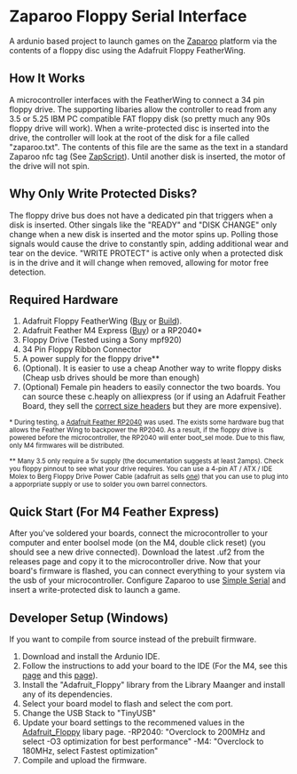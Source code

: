 # Zaparoo Floppy Serial Interface
A ardunio based project to launch games on the [Zaparoo](https://wiki.zaparoo.org/Main_Page) platform via the contents of a floppy disc using the Adafruit Floppy FeatherWing.

## How It Works
A microcontroller interfaces with the FeatherWing to connect a 34 pin floppy drive. The supporting libaries allow the controller to read from any 3.5 or 5.25 IBM PC compatible FAT floppy disk (so pretty much any 90s floppy drive will work). When a write-protected disc is inserted into the drive, the controller will look at the root of the disk for a file called "zaparoo.txt". The contents of this file are the same as the text in a standard Zaparoo nfc tag (See [ZapScript](https://wiki.zaparoo.org/ZapScript)). Until another disk is inserted, the motor of the drive will not spin.

## Why Only Write Protected Disks?
The floppy drive bus does not have a dedicated pin that triggers when a disk is inserted. Other singals like the "READY" and "DISK CHANGE" only change when a new disk is inserted and the motor spins up. Polling those signals would cause the drive to constantly spin, adding additional wear and tear on the device. "WRITE PROTECT" is active only when a protected disk is in the drive and it will change when removed, allowing for motor free detection.

## Required Hardware
1. Adafruit Floppy FeatherWing ([Buy](https://www.adafruit.com/product/5679) or [Build](https://github.com/adafruit/Adafruit_Floppy_FeatherWing_PCB)).
2. Adafruit Feather M4 Express ([Buy](https://www.adafruit.com/product/3857)) or a RP2040*
3. Floppy Drive (Tested using a Sony mpf920)
4. 34 Pin Floppy Ribbon Connector
5. A power supply for the floppy drive**
6. (Optional). It is easier to use a cheap Another way to write floppy disks (Cheap usb drives should be more than enough)
7. (Optional) Female pin headers to easily connector the two boards. You can source these c.heaply on alliexpress (or if using an Adafruit Feather Board, they sell the [correct size headers](https://www.adafruit.com/product/2940) but they are more expensive).

<sup>\* During testing, a [Adafruit Feather RP2040](https://www.adafruit.com/product/4884) was used. The exists some hardware bug that allows the Feather Wing to backpower the RP2040. As a result, if the floppy drive is powered before the microcontroller, the RP2040 will enter boot_sel mode. Due to this flaw, only M4 firmwares will be distributed.</sup>

<sup>\** Many 3.5 only require a 5v supply (the documentation suggests at least 2amps). Check you floppy pinnout to see what your drive requires. You can use a 4-pin AT / ATX / IDE Molex to Berg Floppy Drive Power Cable (adafruit as sells [one](https://www.adafruit.com/product/425)) that you can use to plug into a apporpriate supply or use to solder you own barrel connectors.</sup>

## Quick Start (For M4 Feather Express)
After you've soldered your boards, connect the microcontroller to your computer and enter boolsel mode (on the M4, double click reset) (you should see a new drive connected). Download the latest .uf2 from the releases page and copy it to the microcontroller drive. Now that your board's firmware is flashed, you can connect everything to your system via the usb of your microcontroller. Configure Zaparoo to use [Simple Serial](https://wiki.zaparoo.org/Reader_Drivers#Simple_Serial) and insert a write-protected disk to launch a game.

## Developer Setup (Windows)
If you want to compile from source instead of the prebuilt firmware.
1. Download and install the Ardunio IDE.
2. Follow the instructions to add your board to the IDE (For the M4, see this [page](https://learn.adafruit.com/adafruit-feather-m4-express-atsamd51/setup) and this [page](https://learn.adafruit.com/adafruit-feather-m4-express-atsamd51/using-with-arduino-ide)).
3. Install the "Adafruit_Floppy" library from the Library Maanger and install any of its dependencies.
4. Select your board model to flash and select the com port.
5. Change the USB Stack to "TinyUSB"
6. Update your board settings to the recommened values in the [Adafruit_Floppy](https://github.com/adafruit/Adafruit_Floppy) libary page.
   -RP2040: "Overclock to 200MHz and select -O3 optimization for best performance"
   -M4: "Overclock to 180MHz, select Fastest optimization"
7. Compile and upload the firmware.
